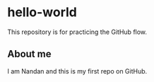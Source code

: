 # hello-world
This repository is for practicing the GitHub flow.

## About me
I am Nandan and this is my first repo on GitHub.
